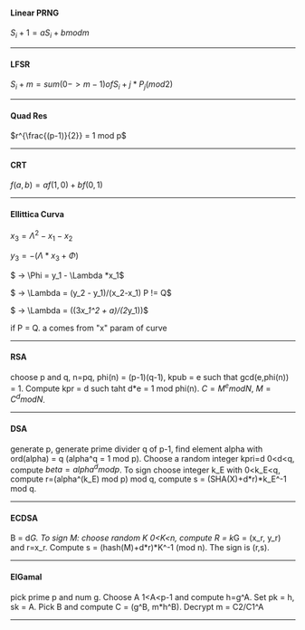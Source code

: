 #### Linear PRNG ####
$S_i+1 = aS_i+b mod m$
_____________________________
#### LFSR ####
$S_i+m = sum(0 -> m-1) of S_i+j * P_j (mod 2)$
_____________________________

#### Quad Res #### 
$r^{\frac{(p-1)}{2}} = 1 mod p$
_____________________________

#### CRT ####
$f(a,b) = af(1,0)+bf(0,1)$
_____________________________

#### Ellittica Curva #### 
$x_3 = \Lambda  ^2 - x_1 - x_2$ 

$y_3 = -( \Lambda *x_3+ \Phi)$

$ -> \Phi = y_1 - \Lambda *x_1$

$ -> \Lambda = (y_2 - y_1)/(x_2-x_1) P != Q$ 

$ -> \Lambda = ((3*x_1^2 + a)/(2*y_1))$ 

if P = Q. a comes from "x" param of curve

_____________________________


#### RSA #### 
choose p and q, n=pq, phi(n) = (p-1)(q-1), kpub = e such that gcd(e,phi(n)) = 1. Compute kpr = d such taht d*e = 1 mod phi(n). $C = M^e mod N$, $M = C^d mod N$.

_____________________________

#### DSA #### 
generate p, generate prime divider q of p-1, find element alpha with ord(alpha) = q (alpha^q = 1 mod p). Choose a random integer kpri=d 0<d<q, compute $beta = alpha^d mod p$. To sign choose integer k_E with 0<k_E<q, compute r=(alpha^(k_E) mod p) mod q, compute s = (SHA(X)+d*r)*k_E^-1 mod q.

_____________________________

#### ECDSA #### 
B = d*G. To sign M: choose random K 0<K<n, compute R = k*G = (x_r, y_r) and r=x_r. Compute s = (hash(M)+d*r)*K^-1 (mod n). The sign is (r,s).

_____________________________

#### ElGamal ####
pick prime p and num g. Choose A 1<A<p-1 and compute h=g^A. Set pk = h, sk = A. Pick B and compute C = (g^B, m*h^B). Decrypt m = C2/C1^A 

_____________________________
